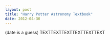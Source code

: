 ```yaml
---
layout: post
title: "Harry Potter Astronomy Textbook"
date: 2012-04-30
---
```


(date is a guess)
TEXTTEXTTEXTTEXTTEXTTEXT
